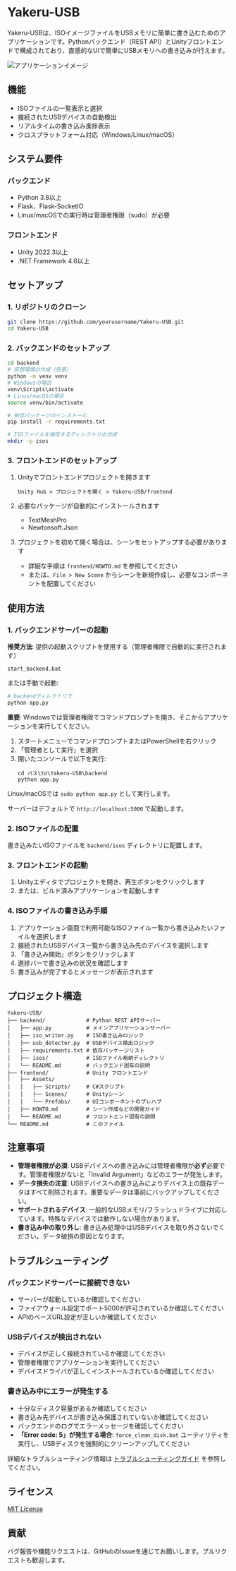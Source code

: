 # Yakeru-USB

Yakeru-USBは、ISOイメージファイルをUSBメモリに簡単に書き込むためのアプリケーションです。Pythonバックエンド（REST API）とUnityフロントエンドで構成されており、直感的なUIで簡単にUSBメモリへの書き込みが行えます。

![アプリケーションイメージ](.github/app_screenshot.png)

## 機能

- ISOファイルの一覧表示と選択
- 接続されたUSBデバイスの自動検出
- リアルタイムの書き込み進捗表示
- クロスプラットフォーム対応（Windows/Linux/macOS）

## システム要件

### バックエンド
- Python 3.8以上
- Flask、Flask-SocketIO
- Linux/macOSでの実行時は管理者権限（sudo）が必要

### フロントエンド
- Unity 2022.3以上
- .NET Framework 4.6以上

## セットアップ

### 1. リポジトリのクローン

```bash
git clone https://github.com/yourusername/Yakeru-USB.git
cd Yakeru-USB
```

### 2. バックエンドのセットアップ

```bash
cd backend
# 仮想環境の作成（任意）
python -m venv venv
# Windowsの場合
venv\Scripts\activate
# Linux/macOSの場合
source venv/bin/activate

# 依存パッケージのインストール
pip install -r requirements.txt

# ISOファイルを保存するディレクトリの作成
mkdir -p isos
```

### 3. フロントエンドのセットアップ

1. Unityでフロントエンドプロジェクトを開きます
   ```
   Unity Hub > プロジェクトを開く > Yakeru-USB/frontend
   ```

2. 必要なパッケージが自動的にインストールされます
   - TextMeshPro
   - Newtonsoft.Json

3. プロジェクトを初めて開く場合は、シーンをセットアップする必要があります
   - 詳細な手順は `frontend/HOWTO.md` を参照してください
   - または、`File > New Scene` からシーンを新規作成し、必要なコンポーネントを配置してください

## 使用方法

### 1. バックエンドサーバーの起動

**推奨方法**: 提供の起動スクリプトを使用する（管理者権限で自動的に実行されます）
```
start_backend.bat
```

または手動で起動:
```bash
# backendディレクトリで
python app.py
```

**重要**: Windowsでは管理者権限でコマンドプロンプトを開き、そこからアプリケーションを実行してください。
1. スタートメニューでコマンドプロンプトまたはPowerShellを右クリック
2. 「管理者として実行」を選択
3. 開いたコンソールで以下を実行:
   ```
   cd パス\to\Yakeru-USB\backend
   python app.py
   ```

Linux/macOSでは `sudo python app.py` として実行します。

サーバーはデフォルトで `http://localhost:5000` で起動します。

### 2. ISOファイルの配置

書き込みたいISOファイルを `backend/isos` ディレクトリに配置します。

### 3. フロントエンドの起動

1. Unityエディタでプロジェクトを開き、再生ボタンをクリックします
2. または、ビルド済みアプリケーションを起動します

### 4. ISOファイルの書き込み手順

1. アプリケーション画面で利用可能なISOファイル一覧から書き込みたいファイルを選択します
2. 接続されたUSBデバイス一覧から書き込み先のデバイスを選択します
3. 「書き込み開始」ボタンをクリックします
4. 進捗バーで書き込みの状況を確認します
5. 書き込みが完了するとメッセージが表示されます

## プロジェクト構造

```
Yakeru-USB/
├── backend/             # Python REST APIサーバー
│   ├── app.py           # メインアプリケーションサーバー
│   ├── iso_writer.py    # ISO書き込みロジック
│   ├── usb_detector.py  # USBデバイス検出ロジック
│   ├── requirements.txt # 依存パッケージリスト
│   ├── isos/            # ISOファイル格納ディレクトリ
│   └── README.md        # バックエンド固有の説明
├── frontend/            # Unity フロントエンド
│   ├── Assets/
│   │   ├── Scripts/     # C#スクリプト
│   │   ├── Scenes/      # Unityシーン
│   │   └── Prefabs/     # UIコンポーネントのプレハブ
│   ├── HOWTO.md         # シーン作成などの開発ガイド
│   └── README.md        # フロントエンド固有の説明
└── README.md            # このファイル
```

## 注意事項

- **管理者権限が必須**: USBデバイスへの書き込みには管理者権限が**必ず**必要です。管理者権限がないと「Invalid Argument」などのエラーが発生します。
- **データ損失の注意**: USBデバイスへの書き込みによりデバイス上の既存データはすべて削除されます。重要なデータは事前にバックアップしてください。
- **サポートされるデバイス**: 一般的なUSBメモリ/フラッシュドライブに対応しています。特殊なデバイスでは動作しない場合があります。
- **書き込み中の取り外し**: 書き込み処理中はUSBデバイスを取り外さないでください。データ破損の原因となります。

## トラブルシューティング

### バックエンドサーバーに接続できない
- サーバーが起動しているか確認してください
- ファイアウォール設定でポート5000が許可されているか確認してください
- APIのベースURL設定が正しいか確認してください

### USBデバイスが検出されない
- デバイスが正しく接続されているか確認してください
- 管理者権限でアプリケーションを実行してください
- デバイスドライバが正しくインストールされているか確認してください

### 書き込み中にエラーが発生する
- 十分なディスク容量があるか確認してください
- 書き込み先デバイスが書き込み保護されていないか確認してください
- バックエンドのログでエラーメッセージを確認してください
- **「Error code: 5」が発生する場合**: `force_clean_disk.bat` ユーティリティを実行し、USBディスクを強制的にクリーンアップしてください

詳細なトラブルシューティング情報は [トラブルシューティングガイド](troubleshooting.md) を参照してください。

## ライセンス

[MIT License](LICENSE)

## 貢献

バグ報告や機能リクエストは、GitHubのIssueを通じてお願いします。プルリクエストも歓迎します。